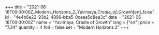 +++
title = "2021-06-18T00:00:00Z_Modern_Horizons_2_Yavimaya,_Cradle_of_Growth_[en]_false"
id = "4e4b6e22-93b2-4896-bba5-0ceaa5d8ea3c"
date = "2021-06-18T00:00:00Z"
name = "Yavimaya, Cradle of Growth"
lang = ["en"]
price = "7.24"
quantity = 4
foil = false
set = "Modern Horizons 2"
+++
